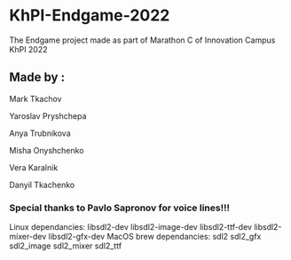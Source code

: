 # KhPI-Endgame-2022
The Endgame project made as part of Marathon C of Innovation Campus KhPI 2022

## Made by :

Mark Tkachov

Yaroslav Pryshchepa

Anya Trubnikova

Misha Onyshchenko

Vera Karalnik

Danyil Tkachenko

### Special thanks to Pavlo Sapronov for voice lines!!!

Linux dependancies: libsdl2-dev libsdl2-image-dev libsdl2-ttf-dev libsdl2-mixer-dev libsdl2-gfx-dev
MacOS brew dependancies: sdl2 sdl2_gfx sdl2_image sdl2_mixer sdl2_ttf
